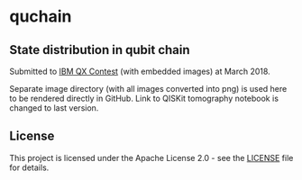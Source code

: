 # quchain
## State distribution in qubit chain

Submitted to [IBM QX Contest](https://qx-awards.mybluemix.net/) (with embedded images) at March 2018. 

Separate image directory (with all images converted into png) is used here to be rendered directly in GitHub.
Link to QISKit tomography notebook is changed to last version.

## License
This project is licensed under the Apache License 2.0 - see the [LICENSE](https://github.com/qubeat/quchain/blob/master/LICENSE) file for details.

